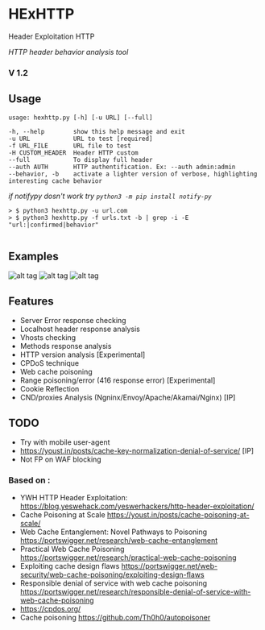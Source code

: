 # HExHTTP
Header Exploitation HTTP

*HTTP header behavior analysis tool*

### V 1.2


## Usage

	usage: hexhttp.py [-h] [-u URL] [--full]
	
	-h, --help        show this help message and exit
	-u URL            URL to test [required]
	-f URL_FILE       URL file to test
	-H CUSTOM_HEADER  Header HTTP custom
	--full            To display full header
	--auth AUTH       HTTP authentification. Ex: --auth admin:admin
	--behavior, -b    activate a lighter version of verbose, highlighting interesting cache behavior

*if notifypy dosn't work try ```python3 -m pip install notify-py```*

```
> $ python3 hexhttp.py -u url.com
> $ python3 hexhttp.py -f urls.txt -b | grep -i -E "url:|confirmed|behavior"
	
```

## Examples

![alt tag](https://github.com/c0dejump/HExHTTP/blob/main/static/example_1.png)
![alt tag](https://github.com/c0dejump/HExHTTP/blob/main/static/example_2.png)
![alt tag](https://github.com/c0dejump/HExHTTP/blob/main/static/poisoner.png)

## Features

- Server Error response checking
- Localhost header response analysis
- Vhosts checking
- Methods response analysis
- HTTP version analysis [Experimental]
- CPDoS technique
- Web cache poisoning
- Range poisoning/error (416 response error) [Experimental]
- Cookie Reflection
- CND/proxies Analysis (Ngninx/Envoy/Apache/Akamai/Nginx) [IP]

## TODO

- Try with mobile user-agent 
- https://youst.in/posts/cache-key-normalization-denial-of-service/ [IP]
- Not FP on WAF blocking


### Based on :
- YWH HTTP Header Exploitation: https://blog.yeswehack.com/yeswerhackers/http-header-exploitation/
- Cache Poisoning at Scale https://youst.in/posts/cache-poisoning-at-scale/
- Web Cache Entanglement: Novel Pathways to Poisoning https://portswigger.net/research/web-cache-entanglement
- Practical Web Cache Poisoning https://portswigger.net/research/practical-web-cache-poisoning
- Exploiting cache design flaws https://portswigger.net/web-security/web-cache-poisoning/exploiting-design-flaws
- Responsible denial of service with web cache poisoning https://portswigger.net/research/responsible-denial-of-service-with-web-cache-poisoning
- https://cpdos.org/
- Cache poisoning https://github.com/Th0h0/autopoisoner 